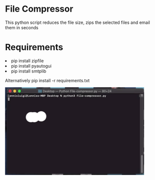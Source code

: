 # File Compressor
This python script reduces the file size, zips the selected files and email them in seconds

# Requirements
<li>pip install zipfile</li> 
<li>pip install pyautogui</li>
<li>pip install smtplib</li>
<p></p>

<p>Alternatively pip install -r requirements.txt</p>
<p></p>


![](Compress.GIF)
